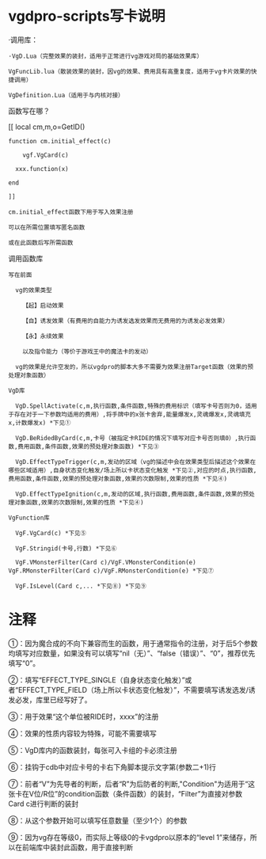 # vgdpro-scripts写卡说明

  ·调用库：
  
    ·VgD.Lua（完整效果的装封，适用于正常进行vg游戏对局的基础效果库）
    
    VgFuncLib.lua（散装效果的装封，因vg的效果、费用具有高重复度，适用于vg卡片效果的快捷调用）
    
    VgDefinition.Lua（适用于与内核对接）
    
  函数写在哪？
  
  [[
    local cm,m,o=GetID()
    
    function cm.initial_effect(c)
    
    	vgf.VgCard(c)
     
      xxx.function(x)
      
    end
    
    ]]
    
    cm.initial_effect函数下用于写入效果注册
    
    可以在所需位置填写匿名函数
    
    或在此函数后写所需函数
    
  调用函数库
  
    写在前面
    
      vg的效果类型
      
        【起】启动效果
        
        【自】诱发效果（有费用的自能力为诱发选发效果而无费用的为诱发必发效果）
        
        【永】永续效果
        
        以及指令能力（等价于游戏王中的魔法卡的发动）
        
      vg的效果是允许空发的，所以vgdpro的脚本大多不需要为效果注册Target函数（效果的预处理对象函数）
      
    VgD库
    
      VgD.SpellActivate(c,m,执行函数,条件函数,特殊的费用标识（填写卡号否则为0，适用于存在对于一下参数均适用的费用）,将手牌中的x张卡舍弃,能量爆发x,灵魂爆发x,灵魂填充x,计数爆发x) *下见①
      
      VgD.BeRidedByCard(c,m,卡号（被指定卡RIDE的情况下填写对应卡号否则填0）,执行函数,费用函数,条件函数,效果的预处理对象函数) *下见③
      
      VgD.EffectTypeTrigger(c,m,发动的区域（vg的描述中会在效果类型后描述这个效果在哪些区域适用）,自身状态变化触发/场上所以卡状态变化触发 *下见②,对应的时点,执行函数,费用函数,条件函数,效果的预处理对象函数,效果的次数限制,效果的性质 *下见④)
      
      VgD.EffectTypeIgnition(c,m,发动的区域,执行函数,费用函数,条件函数,效果的预处理对象函数,效果的次数限制,效果的性质 *下见④)
      
    VgFunction库
    
      VgF.VgCard(c) *下见⑤
      
      VgF.Stringid(卡号,行数) *下见⑥
      
      VgF.VMonsterFilter(Card c)/VgF.VMonsterCondition(e)  VgF.RMonsterFilter(Card c)/VgF.RMonsterCondition(e) *下见⑦
      
      VgF.IsLevel(Card c,... *下见⑧) *下见⑨
      
# 注释

  ①：因为魔合成的不向下兼容而生的函数，用于通常指令的注册，对于后5个参数均填写对应数量，如果没有可以填写“nil（无）”、“false（错误）”、“0”，推荐优先填写“0”。
  
  ②：填写“EFFECT_TYPE_SINGLE（自身状态变化触发）”或者“EFFECT_TYPE_FIELD（场上所以卡状态变化触发）”，不需要填写诱发选发/诱发必发，库里已经写好了。
  
  ③：用于效果“这个单位被RIDE时，xxxx”的注册
  
  ④：效果的性质内容较为特殊，可能不需要填写
  
  ⑤：VgD库内的函数装封，每张可入卡组的卡必须注册
  
  ⑥：挂钩于cdb中对应卡号的卡右下角脚本提示文字第(参数二+1)行
  
  ⑦：前者“V”为先导者的判断，后者“R”为后防者的判断,"Condition"为适用于“这张卡在V位/R位”的condition函数（条件函数）的装封，“Filter”为直接对参数Card c进行判断的装封
  
  ⑧：从这个参数开始可以填写任意数量（至少1个）的参数
  
  ⑨：因为vg存在等级0，而实际上等级0的卡vgdpro以原本的“level 1”来储存，所以在前端库中装封此函数，用于直接判断
  
